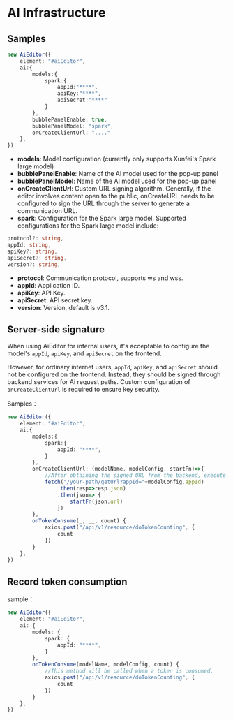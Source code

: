 # AI Infrastructure


## Samples

```typescript
new AiEditor({
    element: "#aiEditor",
    ai:{
        models:{
            spark:{
                appId:"****",
                apiKey:"****",
                apiSecret:"****"
            }
        },
        bubblePanelEnable: true,
        bubblePanelModel: "spark",
        onCreateClientUrl: "...."
    },
})
```

- **models**: Model configuration (currently only supports Xunfei's Spark large model)
- **bubblePanelEnable**: Name of the AI model used for the pop-up panel
- **bubblePanelModel**: Name of the AI model used for the pop-up panel
- **onCreateClientUrl**: Custom URL signing algorithm. Generally, if the editor involves content open to the public, onCreateURL needs to be configured to sign the URL through the server to generate a communication URL.
- **spark**: Configuration for the Spark large model. Supported configurations for the Spark large model include:


```typescript
protocol?: string,
appId: string,
apiKey?: string,
apiSecret?: string,
version?: string,
```

- **protocol**: Communication protocol, supports ws and wss.
- **appId**: Application ID.
- **apiKey**: API Key.
- **apiSecret**: API secret key.
- **version**: Version, default is v3.1.


## Server-side signature


When using AiEditor for internal users, it's acceptable to configure the model's `appId`, `apiKey`, and `apiSecret` on the frontend. 

However, for ordinary internet users, `appId`, `apiKey`, and `apiSecret` should not be configured on the frontend. Instead, they should be signed through backend services for Ai request paths. Custom configuration of `onCreateClientUrl` is required to ensure key security.


Samples：

```typescript
new AiEditor({
    element: "#aiEditor",
    ai:{
        models:{
            spark:{
                appId: "****",
            }
        },
        onCreateClientUrl: (modelName, modelConfig, startFn)=>{
            //After obtaining the signed URL from the backend, execute the startFn function and pass the URL as a parameter.
            fetch("/your-path/getUrl?appId="+modelConfig.appId)
                .then(resp=>resp.json)
                .then(json=> {
                    startFn(json.url)
                })
        },
        onTokenConsume(_, __, count) {
            axios.post("/api/v1/resource/doTokenCounting", {
                count
            })
        }
    },
})
```

## Record token consumption

sample：

```typescript
new AiEditor({
    element: "#aiEditor",
    ai: {
        models: {
            spark: {
                appId: "****",
            }
        },
        onTokenConsume(modelName, modelConfig, count) {
            //This method will be called when a token is consumed.
            axios.post("/api/v1/resource/doTokenCounting", {
                count
            })
        }
    },
})
```